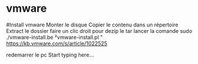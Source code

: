 # vmware
#Install vmware
Monter le disque 
Copier le contenu dans un répertoire
Extract le dossier
faire un clic droit pour dezip le tar
lancer la comande sudo ./vmware-install.be
²vmware-install.pl "
https://kb.vmware.com/s/article/1022525

redemarrer le pc
Start typing here...